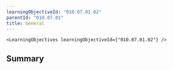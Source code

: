 ```yaml
---
learningObjectiveId: "010.07.01.02"
parentId: "010.07.01"
title: General
---
```


```tsx eval
<LearningObjectives learningObjectiveId={"010.07.01.02"} />
```

## Summary
